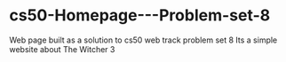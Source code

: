 # cs50-Homepage---Problem-set-8
Web page built as a solution to cs50 web track problem set 8
Its a simple website about The Witcher 3
